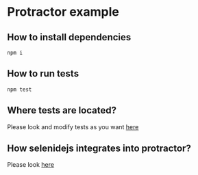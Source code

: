 # Protractor example

## How to install dependencies
```
npm i
```

## How to run tests
```
npm test
```

## Where tests are located?
Please look and modify tests as you want [here](specs/google-search-spec.ts)

## How selenidejs integrates into protractor?
Please look [here](protractor.conf.ts#15)